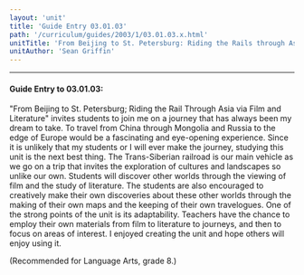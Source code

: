```yaml
---
layout: 'unit'
title: 'Guide Entry 03.01.03'
path: '/curriculum/guides/2003/1/03.01.03.x.html'
unitTitle: 'From Beijing to St. Petersburg: Riding the Rails through Asia via Film and Literature'
unitAuthor: 'Sean Griffin'
---
```


<body>
<hr/>
 <h4>
  Guide Entry to 03.01.03:
 </h4>
 <p>
  "From Beijing to St. Petersburg; Riding the Rail Through Asia via Film and Literature" invites students to join me on a journey that has always been my dream to take.  To travel from China through Mongolia and Russia to the edge of Europe would be a fascinating and eye-opening experience.  Since it is unlikely that my students or I will ever make the journey, studying this unit is the next best thing. The Trans-Siberian railroad is our main vehicle as we go on a trip that invites the exploration of cultures and landscapes so unlike our own.  Students will discover other worlds through the viewing of film and the study of literature.  The students are also encouraged to creatively make their own discoveries about these other worlds through the making of their own maps and the keeping of their own travelogues.  One of the strong points of the unit is its adaptability. Teachers have the chance to employ their own materials from film to literature to journeys, and then to focus on areas of interest. I enjoyed creating the unit and hope others will enjoy using it.
 </p>
<p>
  (Recommended for Language Arts, grade 8.)
 </p>

</body>
